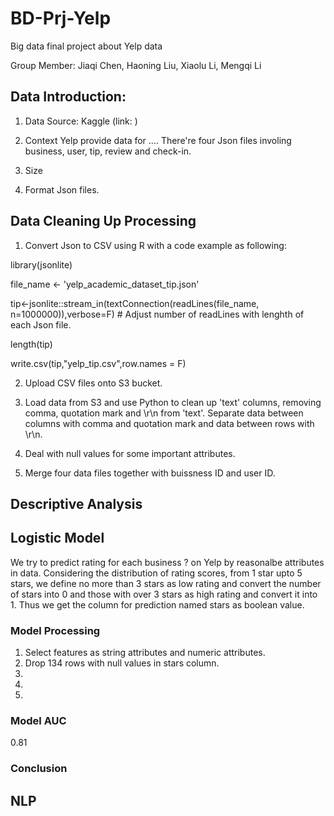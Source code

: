 # BD-Prj-Yelp
Big data final project about Yelp data

Group Member: Jiaqi Chen, Haoning Liu, Xiaolu Li, Mengqi Li


## Data Introduction:
1. Data Source: Kaggle (link: )

2. Context
Yelp provide data for .... There're four Json files involing business, user, tip, review and check-in.

3. Size


4. Format
Json files.

## Data Cleaning Up Processing

1. Convert Json to CSV using R with a code example as following:

library(jsonlite)

file_name <- 'yelp_academic_dataset_tip.json'

tip<-jsonlite::stream_in(textConnection(readLines(file_name, n=1000000)),verbose=F)  # Adjust number of readLines with lenghth of each Json file.

length(tip)

write.csv(tip,"yelp_tip.csv",row.names = F)

2. Upload CSV files onto S3 bucket.

3. Load data from S3 and use Python to clean up 'text' columns, removing comma, quotation mark and \r\n from 'text'. Separate data between columns with comma and quotation mark and data between rows with \r\n.

4. Deal with null values for some important attributes.

5. Merge four data files together with buissness ID and user ID.



## Descriptive Analysis



## Logistic Model

We try to predict rating for each business ? on Yelp by reasonalbe attributes in data. Considering the distribution of rating scores, from 1 star upto 5 stars, we define no more than 3 stars as low rating and convert the number of stars into 0 and those with over 3 stars as high rating and convert it into 1. Thus we get the column for prediction named stars as boolean value.

### Model Processing
1. Select features as string attributes and numeric attributes.
2. Drop 134 rows with null values in stars column.
3. 
4. 
5.

### Model AUC
0.81

### Conclusion




## NLP


